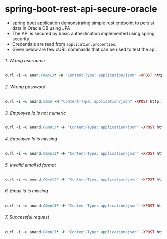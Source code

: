 # spring-boot-rest-api-secure-oracle
- spring boot application demonstrating simple rest endpoint to persist data in Oracle DB using JPA
- The API is secured by basic authentication implemented using spring security.
- Credentials are read from `application.properties`.
- Given below are few cURL commands that can be used to test the api.

###### 1. Wrong username
```ruby
curl -i -u anan:C0mpl3* -H "Content-Type: application/json" -XPOST http://localhost:8080/employee-service/api/v1/journal/employees -d "{\"employeeId\":\"2222\",\"firstName\":\"Anand1\",\"lastName\":\"Technical1\",\"email\":\"anand.technical@test.com\",\"dob\":\"02-02-1981\",\"phNumber\":\"222-331\"}"
```

###### 2. Wrong password
```ruby
curl -i -u anand:C0mp -H "Content-Type: application/json" -XPOST http://localhost:8080/employee-service/api/v1/journal/employees -d "{\"employeeId\":\"2222\",\"firstName\":\"Anand1\",\"lastName\":\"Technical1\",\"email\":\"anand.technical@test.com\",\"dob\":\"02-02-1981\",\"phNumber\":\"222-331\"}"
```

###### 3. Employee Id is not numeric
```ruby
curl -i -u anand:C0mpl3* -H "Content-Type: application/json" -XPOST http://localhost:8080/employee-service/api/v1/journal/employees -d "{\"employeeId\":\"22a22\",\"firstName\":\"Anand1\",\"lastName\":\"Technical1\",\"email\":\"anand.technical@test.com\",\"dob\":\"02-02-1981\",\"phNumber\":\"222-331\"}"
```

###### 4. Employee Id is missing
```ruby
curl -i -u anand:C0mpl3* -H "Content-Type: application/json" -XPOST http://localhost:8080/employee-service/api/v1/journal/employees -d "{\"firstName\":\"Anand1\",\"lastName\":\"Technical1\",\"email\":\"anand.technical@test.com\",\"dob\":\"02-02-1981\",\"phNumber\":\"222-331\"}"
```

###### 5. Invalid email id format
```ruby
curl -i -u anand:C0mpl3* -H "Content-Type: application/json" -XPOST http://localhost:8080/employee-service/api/v1/journal/employees -d "{\"employeeId\":\"2222\",\"firstName\":\"Anand1\",\"lastName\":\"Technical1\",\"email\":\"anand.technical\",\"dob\":\"02-02-1981\",\"phNumber\":\"222-331\"}"
```

###### 6. Email id is missing
```ruby
curl -i -u anand:C0mpl3* -H "Content-Type: application/json" -XPOST http://localhost:8080/employee-service/api/v1/journal/employees -d "{\"employeeId\":\"2222\",\"firstName\":\"Anand1\",\"lastName\":\"Technical1\",\"dob\":\"02-02-1981\",\"phNumber\":\"222-331\"}"
```

###### 7. Successful request
```ruby
curl -i -u anand:C0mpl3* -H "Content-Type: application/json" -XPOST http://localhost:8080/employee-service/api/v1/journal/employees -d "{\"employeeId\":\"3333\",\"firstName\":\"Anand1\",\"lastName\":\"Technical1\",\"email\":\"anand.technical@test.com\",\"dob\":\"02-02-1981\",\"phNumber\":\"222-331\"}"
```

